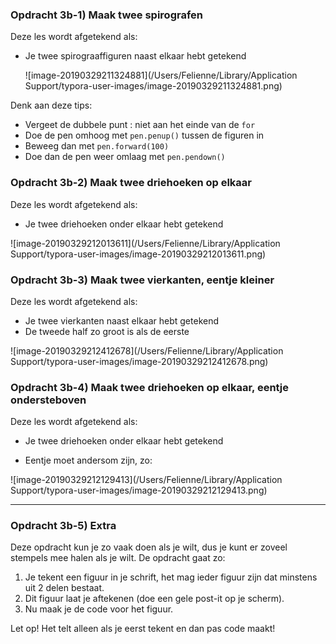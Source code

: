### Opdracht 3b-1) Maak twee spirografen

Deze les wordt afgetekend als:

- Je twee spirograaffiguren naast elkaar hebt getekend

  ![image-20190329211324881](/Users/Felienne/Library/Application Support/typora-user-images/image-20190329211324881.png)

Denk aan deze tips:

* Vergeet de dubbele punt : niet aan het einde van de `for`
* Doe de pen omhoog met `pen.penup()` tussen de figuren in
* Beweeg dan met `pen.forward(100)`
* Doe dan de pen weer omlaag met `pen.pendown()`



### Opdracht 3b-2) Maak twee driehoeken op elkaar  

Deze les wordt afgetekend als:

- Je twee driehoeken onder elkaar hebt getekend

![image-20190329212013611](/Users/Felienne/Library/Application Support/typora-user-images/image-20190329212013611.png)

### Opdracht 3b-3) Maak twee vierkanten, eentje kleiner  

Deze les wordt afgetekend als:

- Je twee vierkanten naast elkaar hebt getekend
- De tweede half zo groot is als de eerste

![image-20190329212412678](/Users/Felienne/Library/Application Support/typora-user-images/image-20190329212412678.png)

### Opdracht 3b-4) Maak twee driehoeken op elkaar, eentje ondersteboven 

Deze les wordt afgetekend als:

- Je twee driehoeken onder elkaar hebt getekend

- Eentje moet andersom zijn, zo:

  

![image-20190329212129413](/Users/Felienne/Library/Application Support/typora-user-images/image-20190329212129413.png)

------


 <div style="page-break-after: always;"></div>

### Opdracht 3b-5) Extra

Deze opdracht kun je zo vaak doen als je wilt, dus je kunt er zoveel stempels mee halen als je wilt. 
De opdracht gaat zo:

1. Je tekent een figuur in je schrift, het mag ieder figuur zijn dat minstens uit 2 delen bestaat.
2. Dit figuur laat je aftekenen (doe een gele post-it op je scherm).
3. Nu maak je de code voor het figuur.

Let op! Het telt alleen als je eerst tekent en dan pas code maakt!